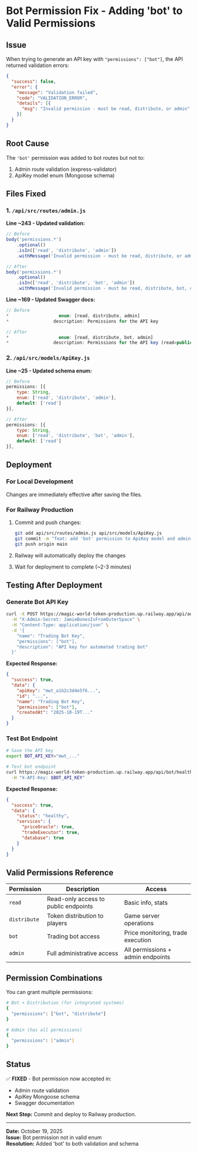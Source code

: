 # Bot Permission Fix - Adding 'bot' to Valid Permissions

## Issue

When trying to generate an API key with `"permissions": ["bot"]`, the API returned validation errors:

```json
{
  "success": false,
  "error": {
    "message": "Validation failed",
    "code": "VALIDATION_ERROR",
    "details": [{
      "msg": "Invalid permission - must be read, distribute, or admin"
    }]
  }
}
```

## Root Cause

The `'bot'` permission was added to bot routes but not to:
1. Admin route validation (express-validator)
2. ApiKey model enum (Mongoose schema)

## Files Fixed

### 1. `/api/src/routes/admin.js`

**Line ~243 - Updated validation:**
```javascript
// Before
body('permissions.*')
    .optional()
    .isIn(['read', 'distribute', 'admin'])
    .withMessage('Invalid permission - must be read, distribute, or admin'),

// After
body('permissions.*')
    .optional()
    .isIn(['read', 'distribute', 'bot', 'admin'])
    .withMessage('Invalid permission - must be read, distribute, bot, or admin'),
```

**Line ~169 - Updated Swagger docs:**
```javascript
// Before
*                   enum: [read, distribute, admin]
*                 description: Permissions for the API key

// After
*                   enum: [read, distribute, bot, admin]
*                 description: Permissions for the API key (read=public data, distribute=token distribution, bot=trading bot access, admin=full access)
```

### 2. `/api/src/models/ApiKey.js`

**Line ~25 - Updated schema enum:**
```javascript
// Before
permissions: [{
    type: String,
    enum: ['read', 'distribute', 'admin'],
    default: ['read']
}],

// After
permissions: [{
    type: String,
    enum: ['read', 'distribute', 'bot', 'admin'],
    default: ['read']
}],
```

## Deployment

### For Local Development
Changes are immediately effective after saving the files.

### For Railway Production
1. Commit and push changes:
   ```bash
   git add api/src/routes/admin.js api/src/models/ApiKey.js
   git commit -m "feat: add 'bot' permission to ApiKey model and admin validation"
   git push origin main
   ```

2. Railway will automatically deploy the changes

3. Wait for deployment to complete (~2-3 minutes)

## Testing After Deployment

### Generate Bot API Key
```bash
curl -X POST https://magic-world-token-production.up.railway.app/api/admin/generate-key \
  -H "X-Admin-Secret: JamieBonesIsFromOuterSpace" \
  -H "Content-Type: application/json" \
  -d '{
    "name": "Trading Bot Key",
    "permissions": ["bot"],
    "description": "API key for automated trading bot"
  }'
```

**Expected Response:**
```json
{
  "success": true,
  "data": {
    "apiKey": "mwt_a1b2c3d4e5f6...",
    "id": "...",
    "name": "Trading Bot Key",
    "permissions": ["bot"],
    "createdAt": "2025-10-19T..."
  }
}
```

### Test Bot Endpoint
```bash
# Save the API key
export BOT_API_KEY="mwt_..."

# Test bot endpoint
curl https://magic-world-token-production.up.railway.app/api/bot/health \
  -H "X-API-Key: $BOT_API_KEY"
```

**Expected Response:**
```json
{
  "success": true,
  "data": {
    "status": "healthy",
    "services": {
      "priceOracle": true,
      "tradeExecutor": true,
      "database": true
    }
  }
}
```

## Valid Permissions Reference

| Permission | Description | Access |
|------------|-------------|--------|
| `read` | Read-only access to public endpoints | Basic info, stats |
| `distribute` | Token distribution to players | Game server operations |
| `bot` | Trading bot access | Price monitoring, trade execution |
| `admin` | Full administrative access | All permissions + admin endpoints |

## Permission Combinations

You can grant multiple permissions:

```bash
# Bot + Distribution (for integrated systems)
{
  "permissions": ["bot", "distribute"]
}

# Admin (has all permissions)
{
  "permissions": ["admin"]
}
```

## Status

✅ **FIXED** - Bot permission now accepted in:
- Admin route validation
- ApiKey Mongoose schema
- Swagger documentation

**Next Step:** Commit and deploy to Railway production.

---

**Date:** October 19, 2025  
**Issue:** Bot permission not in valid enum  
**Resolution:** Added 'bot' to both validation and schema
